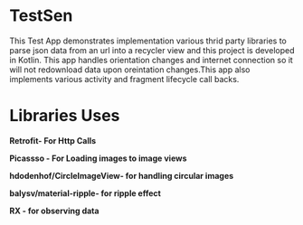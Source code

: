 # TestSen
This Test App demonstrates implementation various thrid party libraries to parse json data from an url into a recycler view and this project is developed in Kotlin.
This app handles orientation changes and internet connection so it will not redownload data upon oreintation changes.This app also implements various activity and fragment lifecycle call backs.

# Libraries Uses

**Retrofit- For Http Calls**

**Picassso - For Loading images to image views**

**hdodenhof/CircleImageView- for handling circular images**

**balysv/material-ripple- for ripple effect**

**RX - for observing data**

